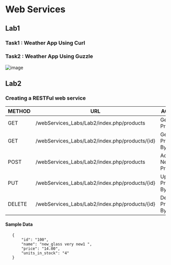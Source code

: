 # Web Services
## Lab1
### Task1 : Weather App Using Curl
### Task2 : Weather App Using Guzzle
![image](https://user-images.githubusercontent.com/81237428/224495225-e653f998-f1bd-472c-acc3-962372efd124.png)

## Lab2
### Creating a RESTFul web service

| METHOD | URL | ACTION |
| --- | --- | --- |
| GET | /webServices_Labs/Lab2/index.php/products | Get All Products |
| GET | /webServices_Labs/Lab2/index.php/products/{id} | Get Product By ID |
| POST | /webServices_Labs/Lab2/index.php/products | Add New Product  |
| PUT | /webServices_Labs/Lab2/index.php/products/{id} | Update Product By ID |
| DELETE | /webServices_Labs/Lab2/index.php/products/{id} | Delete Product By ID |

#### Sample Data
```
   { 
       "id": "100", 
       "name": "new_glass very new1 ", 
       "price": "14.00", 
       "units_in_stock": "4"
   }
```

